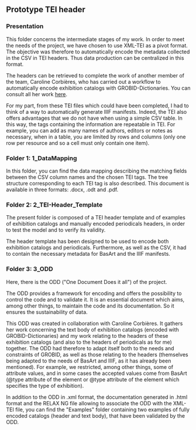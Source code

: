 ## Prototype TEI header

### Presentation

This folder concerns the intermediate stages of my work. In order to meet the needs of the project, we have chosen to use XML-TEI as a pivot format.
The objective was therefore to automatically encode the metadata collected in the CSV in TEI headers. Thus data production can be centralized in this format.

The headers can be retrieved to complete the work of another member of the team, Caroline Corbières, who has carried out a workflow to automatically encode exhibition catalogs with GROBID-Dictionaries. You can consult all her work [here](https://github.com/carolinecorbieres/ArtlasCatalogues).

For my part, from these TEI files which could have been completed, I had to think of a way to automatically generate IIIF manifests.
Indeed, the TEI also offers advantages that we do not have when using a simple CSV table. In this way, the tags containing the information are repeatable in TEI. For example, you can add as many names of authors, editors or notes as necessary, when in a table, you are limited by rows and columns (only one row per resource and so a cell must only contain one item).


### Folder 1: 1_DataMapping

In this folder, you can find the data mapping describing the matching fields between the CSV column names and the chosen TEI tags. The tree structure corresponding to each TEI tag is also described. This document is available in three formats: .docx, .odt and .pdf.


### Folder 2: 2_TEI-Header_Template

The present folder is composed of a TEI header template and of examples of exhibition catalogs and manually encoded periodicals headers, in order to test the model and to verify its validity.

The header template has been designed to be used to encode both exhibition catalogs and periodicals. Furthermore, as well as the CSV, it had to contain the necessary metadata for BasArt and the IIIF manifests.


### Folder 3: 3_ODD

Here, there is the ODD ("One Document Does it all") of the project.

The ODD provides a framework for encoding and offers the possibility to control the code and to validate it. It is an essential document which aims, among other things, to maintain the code and its documentation. So it ensures the sustainability of data. 

This ODD was created in collaboration with Caroline Corbières. It gathers her work concerning the text body of exhibition catalogs (encoded with GROBID-Dictionaries) and my work relating to the headers of these exhibition catalogs (and also to the headers of periodicals as for me) together.
The ODD had therefore to adapt itself both to the needs and constraints of GROBID, as well as those relating to the headers (themselves being adapted to the needs of BasArt and IIIF, as it has already been mentioned). For example, we restricted, among other things, some of attribute values, and in some cases the accepted values come from BasArt (@type attribute of the <orgName> element or @type attribute of the <head> element which specifies the type of exhibition).

In addition to the ODD in .xml format, the documentation generated in .html format and the RELAX NG file allowing to associate the ODD with the XML-TEI file, you can find the "Examples" folder containing two examples of fully encoded catalogs (header and text body), that have been validated by the ODD.
